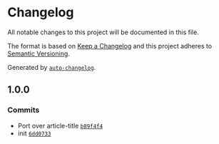 # Changelog

All notable changes to this project will be documented in this file.

The format is based on [Keep a Changelog](https://keepachangelog.com/en/1.0.0/)
and this project adheres to [Semantic Versioning](https://semver.org/spec/v2.0.0.html).

Generated by [`auto-changelog`](https://github.com/CookPete/auto-changelog).

## 1.0.0

### Commits

- Port over article-title [`b89f4f4`](https://github.com/hifiwi-fi/extract-meta/commit/b89f4f4292f3ddc1a32e27407ef3036072964831)
- init [`6dd0733`](https://github.com/hifiwi-fi/extract-meta/commit/6dd0733cbd60d0cf3fb6d558d9f71aad6aae264f)
